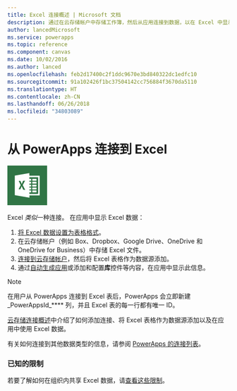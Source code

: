 ```yaml
---
title: Excel 连接概述 | Microsoft 文档
description: 通过在云存储帐户中存储工作簿，然后从应用连接到数据，以在 Excel 中显示和更新数据。
author: lancedMicrosoft
ms.service: powerapps
ms.topic: reference
ms.component: canvas
ms.date: 10/02/2016
ms.author: lanced
ms.openlocfilehash: feb2d17400c2f1ddc9670e3bd840322dc1edfc10
ms.sourcegitcommit: 91a102426f1bc37504142cc756884f3670da5110
ms.translationtype: HT
ms.contentlocale: zh-CN
ms.lasthandoff: 06/26/2018
ms.locfileid: "34803089"
---
```

# <a name="connect-to-excel-from-powerapps"></a>从 PowerApps 连接到 Excel
![Excel](./media/connection-excel/excelicon.png)

Excel *类似*一种连接。 在应用中显示 Excel 数据：

1. [将 Excel 数据设置为表格格式](https://support.office.com/article/Create-an-Excel-table-in-a-worksheet-E81AA349-B006-4F8A-9806-5AF9DF0AC664)。
2. 在云存储帐户（例如 Box、Dropbox、Google Drive、OneDrive 和 OneDrive for Business）中存储 Excel 文件。
3. [连接到云存储帐户](../add-manage-connections.md)，然后将 Excel 表格作为数据源添加。
4. 通过[自动生成应用](../get-started-create-from-data.md)或添加和配置**库**控件等内容，在应用中显示此信息。

> [!NOTE]
> 在用户从 PowerApps 连接到 Excel 表后，PowerApps 会立即新建 \_PowerAppsId_**** 列，并且 Excel 表的每一行都有唯一 ID。

[云存储连接概述](cloud-storage-blob-connections.md)中介绍了如何添加连接、将 Excel 表格作为数据源添加以及在应用中使用 Excel 数据。

有关如何连接到其他数据类型的信息，请参阅 [PowerApps 的连接列表](../connections-list.md)。

### <a name="known-limitations"></a>已知的限制
若要了解如何在组织内共享 Excel 数据，请[查看这些限制](cloud-storage-blob-connections.md#sharing-excel-tables)。

